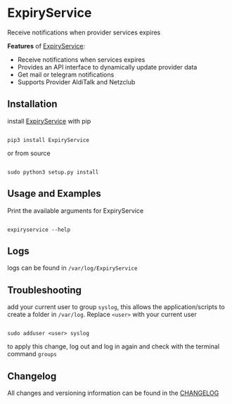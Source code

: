 # ExpiryService
Receive notifications when provider services expires

**Features** of [ExpiryService]():
- Receive notifications when services expires
- Provides an API interface to dynamically update provider data
- Get mail or telegram notifications
- Supports Provider AldiTalk and Netzclub

## Installation

install [ExpiryService]() with pip

<pre><code>
pip3 install ExpiryService
</code></pre>

or from source 
<pre><code>
sudo python3 setup.py install
</code></pre>


## Usage and Examples

Print the available arguments for ExpiryService
<pre><code>
expiryservice --help
</code></pre>


## Logs

logs can be found in `/var/log/ExpiryService`

## Troubleshooting
add your current user to group `syslog`, this allows the application/scripts to create a folder in
`/var/log`. Replace `<user>` with your current user
<pre><code>
sudo adduser &lt;user&gt; syslog
</code></pre>
to apply this change, log out and log in again and check with the terminal command `groups`

## Changelog
All changes and versioning information can be found in the [CHANGELOG](https://github.com/bierschi/ExpiryService/blob/master/CHANGELOG.rst)



